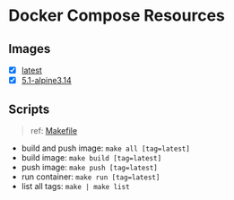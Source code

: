 # Docker Compose Resources

## Images

- [x] [latest](./latest/Dockerfile)
- [x] [5.1-alpine3.14](./5.1-alpine3.14/Dockerfile)

## Scripts

>ref: [Makefile](./Makefile)

- build and push image: `make all [tag=latest]`
- build image: `make build [tag=latest]`
- push image: `make push [tag=latest]`
- run container: `make run [tag=latest]`
- list all tags: `make | make list`
